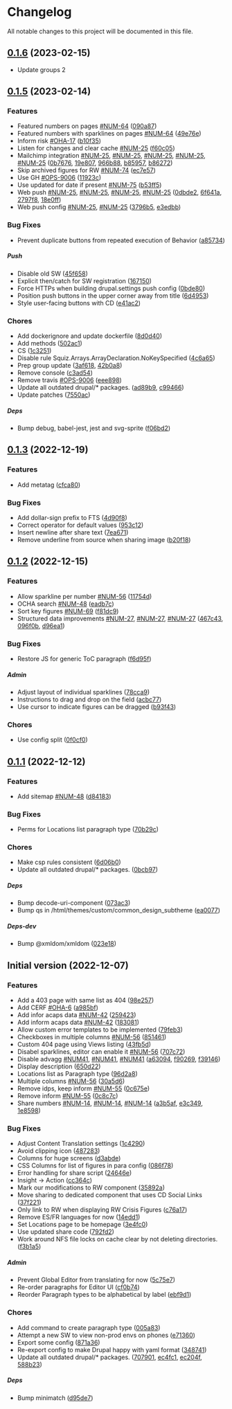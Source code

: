 <!--- BEGIN HEADER -->
# Changelog

All notable changes to this project will be documented in this file.
<!--- END HEADER -->

## [0.1.6](https://github.com/UN-OCHA/numbers-site/compare/0.1.5...v0.1.6) (2023-02-15)

* Update groups 2

## [0.1.5](https://github.com/UN-OCHA/numbers-site/compare/0.1.4...v0.1.5) (2023-02-14)

### Features

* Featured numbers on pages [#NUM-64](https://https://humanitarian.atlassian.net/browse/NUM-64) ([090a87](https://github.com/UN-OCHA/numbers-site/commit/090a87587ad9237ce88b769e11d33870445420a7))
* Featured numbers with sparklines on pages [#NUM-64](https://https://humanitarian.atlassian.net/browse/NUM-64) ([49e76e](https://github.com/UN-OCHA/numbers-site/commit/49e76e860a290f7d41f00cbbca240edd788b5465))
* Inform risk [#OHA-17](https://https://humanitarian.atlassian.net/browse/OHA-17) ([b10f35](https://github.com/UN-OCHA/numbers-site/commit/b10f35b21457568ad8437d0a785684028ad3fa32))
* Listen for changes and clear cache [#NUM-25](https://https://humanitarian.atlassian.net/browse/NUM-25) ([f60c05](https://github.com/UN-OCHA/numbers-site/commit/f60c0543fb52b906808716d3f684b0f8167e96b5))
* Mailchimp integration [#NUM-25](https://https://humanitarian.atlassian.net/browse/NUM-25), [#NUM-25](https://https://humanitarian.atlassian.net/browse/NUM-25), [#NUM-25](https://https://humanitarian.atlassian.net/browse/NUM-25), [#NUM-25](https://https://humanitarian.atlassian.net/browse/NUM-25), [#NUM-25](https://https://humanitarian.atlassian.net/browse/NUM-25) ([0b7676](https://github.com/UN-OCHA/numbers-site/commit/0b7676741ffa26eb3e9941abf559772c7ab6a692), [19e807](https://github.com/UN-OCHA/numbers-site/commit/19e807c34c65513e431307668d71f25d479a7e6f), [966b88](https://github.com/UN-OCHA/numbers-site/commit/966b882a4a706560cc03daff951dd7a3e1a197a2), [b85957](https://github.com/UN-OCHA/numbers-site/commit/b85957afc7b0f6561bf18fc429348de40d23fdef), [b86272](https://github.com/UN-OCHA/numbers-site/commit/b8627251933b24a906054c889b16dd44a156fef5))
* Skip archived figures for RW [#NUM-74](https://https://humanitarian.atlassian.net/browse/NUM-74) ([ec7e57](https://github.com/UN-OCHA/numbers-site/commit/ec7e575ba952b97bf4b9eae9b6c12f5f1fbb3024))
* Use GH [#OPS-9006](https://https://humanitarian.atlassian.net/browse/OPS-9006) ([11923c](https://github.com/UN-OCHA/numbers-site/commit/11923c04b96073747c5d5abc6fc1c949eec0797e))
* Use updated for date if present [#NUM-75](https://https://humanitarian.atlassian.net/browse/NUM-75) ([b53ff5](https://github.com/UN-OCHA/numbers-site/commit/b53ff5bb06e26945c53cff50c5a8c80fa363e4ad))
* Web push [#NUM-25](https://https://humanitarian.atlassian.net/browse/NUM-25), [#NUM-25](https://https://humanitarian.atlassian.net/browse/NUM-25), [#NUM-25](https://https://humanitarian.atlassian.net/browse/NUM-25), [#NUM-25](https://https://humanitarian.atlassian.net/browse/NUM-25) ([0dbde2](https://github.com/UN-OCHA/numbers-site/commit/0dbde23025591e3e9f225a1644409103a724ced6), [6f641a](https://github.com/UN-OCHA/numbers-site/commit/6f641a95de28cc5d58c0d2f433afc433ccf66724), [2797f8](https://github.com/UN-OCHA/numbers-site/commit/2797f818a190c74f6c3589963648eebd1c94cdfe), [18e0ff](https://github.com/UN-OCHA/numbers-site/commit/18e0ff0e14cb2881ffff327544d5cbb9925c7cbf))
* Web push config [#NUM-25](https://https://humanitarian.atlassian.net/browse/NUM-25), [#NUM-25](https://https://humanitarian.atlassian.net/browse/NUM-25) ([3796b5](https://github.com/UN-OCHA/numbers-site/commit/3796b5e60280bd13f750e7df689e8fe1c8d1a1e9), [e3edbb](https://github.com/UN-OCHA/numbers-site/commit/e3edbb86de51a35627963eea096f7e31b6306cdb))

### Bug Fixes

* Prevent duplicate buttons from repeated execution of Behavior ([a85734](https://github.com/UN-OCHA/numbers-site/commit/a85734905e06e64838b5e80627ea27d4590a7459))

##### Push

* Disable old SW ([45f658](https://github.com/UN-OCHA/numbers-site/commit/45f65888cfc290a0e305893f5f26de22b2e24600))
* Explicit then/catch for SW registration ([167150](https://github.com/UN-OCHA/numbers-site/commit/16715024e8414c1033388ab779141eb3405d851f))
* Force HTTPs when building drupal.settings push config ([0bde80](https://github.com/UN-OCHA/numbers-site/commit/0bde80c5ef392998f1b53efdeded13245f138779))
* Position push buttons in the upper corner away from title ([6d4953](https://github.com/UN-OCHA/numbers-site/commit/6d4953d95d84bf09760a880ce276d14c4dff5642))
* Style user-facing buttons with CD ([e41ac2](https://github.com/UN-OCHA/numbers-site/commit/e41ac23b086f7591630f432469b4b7e695fba15e))

### Chores

* Add dockerignore and update dockerfile ([8d0d40](https://github.com/UN-OCHA/numbers-site/commit/8d0d40fd5348e06734f508cd2057f1bdfd82a3fd))
* Add methods ([502ac1](https://github.com/UN-OCHA/numbers-site/commit/502ac1f49377ce7f65ec86887ec4753ca0ffdad9))
* CS ([1c3251](https://github.com/UN-OCHA/numbers-site/commit/1c3251495c4c853b90e4a7b04b959788ae7f00fa))
* Disable rule Squiz.Arrays.ArrayDeclaration.NoKeySpecified ([4c6a65](https://github.com/UN-OCHA/numbers-site/commit/4c6a65ce505c0a34aa81cfb7667b931f95a0da74))
* Prep group update ([3af618](https://github.com/UN-OCHA/numbers-site/commit/3af618261db12ff2718d8542349552f847a8c408), [42b0a8](https://github.com/UN-OCHA/numbers-site/commit/42b0a8e6ceeccf4775f29909b14c8fc132a0c73e))
* Remove console ([c3ad54](https://github.com/UN-OCHA/numbers-site/commit/c3ad54c232d81ace0bb0f530719c5e8926e8b5cc))
* Remove travis [#OPS-9006](https://https://humanitarian.atlassian.net/browse/OPS-9006) ([eee898](https://github.com/UN-OCHA/numbers-site/commit/eee8986e71693667b6bccb3495fc263959ce4de0))
* Update all outdated drupal/* packages. ([ad89b9](https://github.com/UN-OCHA/numbers-site/commit/ad89b91d790ca9aa0e8a5be66d5eced01740a678), [c99466](https://github.com/UN-OCHA/numbers-site/commit/c99466de4301a9dbc3392a3e1e73bb93600f287c))
* Update patches ([7550ac](https://github.com/UN-OCHA/numbers-site/commit/7550ac53954576f3c2a756153bcb9ff6623ef180))

##### Deps

* Bump debug, babel-jest, jest and svg-sprite ([f06bd2](https://github.com/UN-OCHA/numbers-site/commit/f06bd2e2c8d8afcb68026bd8cd68425d7ee0d927))

## [0.1.3](https://github.com/UN-OCHA/numbers-site/compare/0.1.2...v0.1.3) (2022-12-19)

### Features

* Add metatag ([cfca80](https://github.com/UN-OCHA/numbers-site/commit/cfca80e8113cf8a98332c4f14ec55e25eca3dc66))

### Bug Fixes

* Add dollar-sign prefix to FTS ([4d90f8](https://github.com/UN-OCHA/numbers-site/commit/4d90f8af84feffe09552a3708123a5e0a32418bf))
* Correct operator for default values ([953c12](https://github.com/UN-OCHA/numbers-site/commit/953c125120d86928ad7b608bf419e83e5ec2251b))
* Insert newline after share text ([7ea671](https://github.com/UN-OCHA/numbers-site/commit/7ea67172cb35dc0f9f4a86ce61e5767f0dca059a))
* Remove underline from source when sharing image ([b20f18](https://github.com/UN-OCHA/numbers-site/commit/b20f184c065a49bbe305c11393ca31a02c598f07))

## [0.1.2](https://github.com/UN-OCHA/numbers-site/compare/0.1.1...v0.1.2) (2022-12-15)

### Features

* Allow sparkline per number [#NUM-56](https://https://humanitarian.atlassian.net/browse/NUM-56) ([11754d](https://github.com/UN-OCHA/numbers-site/commit/11754dc51c076974825c748bd84a5f3a957606bb))
* OCHA search [#NUM-48](https://https://humanitarian.atlassian.net/browse/NUM-48) ([eadb7c](https://github.com/UN-OCHA/numbers-site/commit/eadb7c6d4c08dfda244e54727da596ef2a972623))
* Sort key figures [#NUM-69](https://https://humanitarian.atlassian.net/browse/NUM-69) ([f81dc9](https://github.com/UN-OCHA/numbers-site/commit/f81dc94ab7a1a0736672331fd3e8195006395ff9))
* Structured data improvements [#NUM-27](https://https://humanitarian.atlassian.net/browse/NUM-27), [#NUM-27](https://https://humanitarian.atlassian.net/browse/NUM-27), [#NUM-27](https://https://humanitarian.atlassian.net/browse/NUM-27) ([467c43](https://github.com/UN-OCHA/numbers-site/commit/467c43d455d3fc1eed38cf33d30e6a7d49a30b3d), [096f0b](https://github.com/UN-OCHA/numbers-site/commit/096f0b08cbd05c3231bc2630b1af5a97ed1692b8), [d96ea1](https://github.com/UN-OCHA/numbers-site/commit/d96ea1be57d4d20ea2241a6205e09b7b82a407fe))

### Bug Fixes

* Restore JS for generic ToC paragraph ([f6d95f](https://github.com/UN-OCHA/numbers-site/commit/f6d95fd65005bd88b45ae8c2720340de8e0b952c))

##### Admin

* Adjust layout of individual sparklines ([78cca9](https://github.com/UN-OCHA/numbers-site/commit/78cca982612271d6e6448bf0712a540c474dbc69))
* Instructions to drag and drop on the field ([acbc77](https://github.com/UN-OCHA/numbers-site/commit/acbc77d0bce000eda87af58e3e658c0dd6b54509))
* Use cursor to indicate figures can be dragged ([b93f43](https://github.com/UN-OCHA/numbers-site/commit/b93f43e1eb80e16790c38517d4b05158f627c6db))

### Chores

* Use config split ([0f0cf0](https://github.com/UN-OCHA/numbers-site/commit/0f0cf0c7504ba6765a4ddc0aab3af74396700c0f))

## [0.1.1](https://github.com/UN-OCHA/numbers-site/compare/0.1.0...v0.1.1) (2022-12-12)

### Features

* Add sitemap [#NUM-48](https://https://humanitarian.atlassian.net/browse/NUM-48) ([d84183](https://github.com/UN-OCHA/numbers-site/commit/d84183d83e27f9856bd461e37e87d6f80470474d))

### Bug Fixes

* Perms for Locations list paragraph type ([70b29c](https://github.com/UN-OCHA/numbers-site/commit/70b29c46dca3f2adcdfab36d60a63e41134ce451))

### Chores

* Make csp rules consistent ([6d06b0](https://github.com/UN-OCHA/numbers-site/commit/6d06b0aabdebed7f13de922404c9b1373f189798))
* Update all outdated drupal/* packages. ([0bcb97](https://github.com/UN-OCHA/numbers-site/commit/0bcb97739e9e63fb7bc1d82cb182444a48bef44c))

##### Deps

* Bump decode-uri-component ([073ac3](https://github.com/UN-OCHA/numbers-site/commit/073ac3341bfd563cea695a03a9c9f76edfaf08d8))
* Bump qs in /html/themes/custom/common_design_subtheme ([ea0077](https://github.com/UN-OCHA/numbers-site/commit/ea0077fd9c58e6163f805704e92adc71cea66b1e))

##### Deps-dev

* Bump @xmldom/xmldom ([023e18](https://github.com/UN-OCHA/numbers-site/commit/023e187ceaec6837e03969b1ac51c929ce770708))

## Initial version (2022-12-07)

### Features

* Add a 403 page with same list as 404 ([98e257](https://github.com/UN-OCHA/numbers-site/commit/98e257aa40c2266ab92fe0270a91a094023ea2cd))
* Add CERF [#OHA-6](https://https://humanitarian.atlassian.net/browse/OHA-6) ([a985bf](https://github.com/UN-OCHA/numbers-site/commit/a985bf69947d45727c9e540bb36da558820f6602))
* Add infor acaps data [#NUM-42](https://https://humanitarian.atlassian.net/browse/NUM-42) ([259423](https://github.com/UN-OCHA/numbers-site/commit/259423aa71ad961089bec8415921b664e45a032a))
* Add inform acaps data [#NUM-42](https://https://humanitarian.atlassian.net/browse/NUM-42) ([183081](https://github.com/UN-OCHA/numbers-site/commit/183081027753e09a1a9f8fb243a1ba10f767a2a4))
* Allow custom error templates to be implemented ([79feb3](https://github.com/UN-OCHA/numbers-site/commit/79feb366d6d32598a7625af6dfd100a408bff820))
* Checkboxes in multiple columns [#NUM-56](https://https://humanitarian.atlassian.net/browse/NUM-56) ([851461](https://github.com/UN-OCHA/numbers-site/commit/8514615d5948d91639f39283fdec56f405fb5c6c))
* Custom 404 page using Views listing ([43fb5d](https://github.com/UN-OCHA/numbers-site/commit/43fb5d8a8308d0452977665bf9a2f0b61041ee5e))
* Disabel sparklines, editor can enable it [#NUM-56](https://https://humanitarian.atlassian.net/browse/NUM-56) ([707c72](https://github.com/UN-OCHA/numbers-site/commit/707c7217227872977229d39b56f452282895c7d5))
* Disable advagg [#NUM41](https://https://humanitarian.atlassian.net/browse/NUM41), [#NUM41](https://https://humanitarian.atlassian.net/browse/NUM41), [#NUM41](https://https://humanitarian.atlassian.net/browse/NUM41) ([a63094](https://github.com/UN-OCHA/numbers-site/commit/a630943fb48001e558db5dcb9392d68d0131bfa3), [f90269](https://github.com/UN-OCHA/numbers-site/commit/f902698d48d98d6b69903f0d10b943782663eebf), [f39146](https://github.com/UN-OCHA/numbers-site/commit/f3914696371a3b42836374e8c02c3ebb1997e93a))
* Display description ([650d22](https://github.com/UN-OCHA/numbers-site/commit/650d22ac5565c0d595ae9ef77e8089ef2256f78f))
* Locations list as Paragraph type ([96d2a8](https://github.com/UN-OCHA/numbers-site/commit/96d2a8f9d21fb9932fe355ac810b49d020fd729e))
* Multiple columns [#NUM-56](https://https://humanitarian.atlassian.net/browse/NUM-56) ([30a5d6](https://github.com/UN-OCHA/numbers-site/commit/30a5d6b7050df4c71706a01b40533857d09be5d0))
* Remove idps, keep inform [#NUM-55](https://https://humanitarian.atlassian.net/browse/NUM-55) ([0c675e](https://github.com/UN-OCHA/numbers-site/commit/0c675e8a5d7bf7df3298def9b7cb0a7d660ab7c2))
* Remove inform [#NUM-55](https://https://humanitarian.atlassian.net/browse/NUM-55) ([0c8c7c](https://github.com/UN-OCHA/numbers-site/commit/0c8c7c1aaac929622eda1caadf1eae5ffc1010c7))
* Share numbers [#NUM-14](https://https://humanitarian.atlassian.net/browse/NUM-14), [#NUM-14](https://https://humanitarian.atlassian.net/browse/NUM-14), [#NUM-14](https://https://humanitarian.atlassian.net/browse/NUM-14) ([a3b5af](https://github.com/UN-OCHA/numbers-site/commit/a3b5af56700d8b24669c93d481b5629577154f8a), [e3c349](https://github.com/UN-OCHA/numbers-site/commit/e3c3493ebb93f30db34497d1409118967dc8a9fe), [1e8598](https://github.com/UN-OCHA/numbers-site/commit/1e8598c5a7e91c841eea81aeecae879b8e6ccca5))

### Bug Fixes

* Adjust Content Translation settings ([1c4290](https://github.com/UN-OCHA/numbers-site/commit/1c429066b7408fb6829aeb6b12e02134ddf30893))
* Avoid clipping icon ([487283](https://github.com/UN-OCHA/numbers-site/commit/4872836ddfb6458e0b1c3b341129c4f4bd52a772))
* Columns for huge screens ([d3abde](https://github.com/UN-OCHA/numbers-site/commit/d3abde76cfd9cad10d5a293fe876079e27205026))
* CSS Columns for list of figures in para config ([086f78](https://github.com/UN-OCHA/numbers-site/commit/086f78acc87f846d1336434463071b199598f7db))
* Error handling for share script ([24646e](https://github.com/UN-OCHA/numbers-site/commit/24646e0d3769e4a5c65add59673da992e1cf0b49))
* Insight -> Action ([cc364c](https://github.com/UN-OCHA/numbers-site/commit/cc364c57c8c6eaef42851c4bc6442ad5e3cc8c52))
* Mark our modifications to RW component ([35892a](https://github.com/UN-OCHA/numbers-site/commit/35892a187c534f76b1cdd92da3772ee6dcec3b2a))
* Move sharing to dedicated component that uses CD Social Links ([37f221](https://github.com/UN-OCHA/numbers-site/commit/37f22191ab53e1047493e492c35337d89754469d))
* Only link to RW when displaying RW Crisis Figures ([c76a17](https://github.com/UN-OCHA/numbers-site/commit/c76a17308e56e7f11526309fc91db0affa1e1bf6))
* Remove ES/FR languages for now ([14edd1](https://github.com/UN-OCHA/numbers-site/commit/14edd1e89ae2450d7d6df1bba15fbc36f5bd1aff))
* Set Locations page to be homepage ([3e4fc0](https://github.com/UN-OCHA/numbers-site/commit/3e4fc0b1e009e4c9b4d74c5411065d920ac18576))
* Use updated share code ([792fd2](https://github.com/UN-OCHA/numbers-site/commit/792fd2f02166d01c94463da67528b93061e69603))
* Work around NFS file locks on cache clear by not deleting directories. ([f3b1a5](https://github.com/UN-OCHA/numbers-site/commit/f3b1a5c375a522cda3de411ba1e874c532d7c664))

##### Admin

* Prevent Global Editor from translating for now ([5c75e7](https://github.com/UN-OCHA/numbers-site/commit/5c75e787ada3649ac02cafa5aab2c1ce560f41fd))
* Re-order paragraphs for Editor UI ([cf0b74](https://github.com/UN-OCHA/numbers-site/commit/cf0b7458378253c94d6b2c18733586c160df8ea4))
* Reorder Paragraph types to be alphabetical by label ([ebf9d1](https://github.com/UN-OCHA/numbers-site/commit/ebf9d147e0ce48ff2fb8a88430f5bcaf7a73ddcb))

### Chores

* Add command to create paragraph type ([005a83](https://github.com/UN-OCHA/numbers-site/commit/005a835c874239099a63655b969d5a61b999b1a0))
* Attempt a new SW to view non-prod envs on phones ([e71360](https://github.com/UN-OCHA/numbers-site/commit/e7136024a9eaad5f7b320a7bfb2caafadc486bc3))
* Export some config ([871a36](https://github.com/UN-OCHA/numbers-site/commit/871a36b931fd8bffc0ebf3b5a7ad360cf5f8abaa))
* Re-export config to make Drupal happy with yaml format ([348741](https://github.com/UN-OCHA/numbers-site/commit/3487419b3f1a12e2f800f7a44ac9ffbf81319572))
* Update all outdated drupal/* packages. ([707901](https://github.com/UN-OCHA/numbers-site/commit/707901661c3cedba2492d4cc330b8c8fef599f7a), [ec4fc1](https://github.com/UN-OCHA/numbers-site/commit/ec4fc18c8153706af218d6f117495919380ff4c6), [ec204f](https://github.com/UN-OCHA/numbers-site/commit/ec204f09c26e38a3f613beeb047134ae28ecaed5), [588b23](https://github.com/UN-OCHA/numbers-site/commit/588b2305f9cdf206c3924e7a2e9fbee257a3a5a8))

##### Deps

* Bump minimatch ([d95de7](https://github.com/UN-OCHA/numbers-site/commit/d95de7d2e1a53be615d96408ed62cc5e5de81483))

